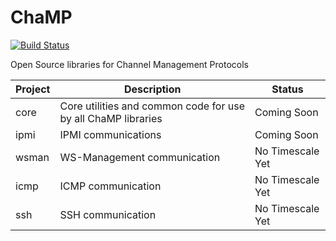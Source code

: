 # ChaMP
[![Build Status](https://travis-ci.org/CycloneTechnology/ChaMP.svg?branch=master)](https://travis-ci.org/CycloneTechnology/ChaMP)

Open Source libraries for Channel Management Protocols

| Project | Description | Status |
| ------- | ----------- | ------ |
| core    | Core utilities and common code for use by all ChaMP libraries | Coming Soon |
| ipmi    | IPMI communications | Coming Soon |
| wsman   | WS-Management communication | No Timescale Yet |
| icmp    | ICMP communication | No Timescale Yet |
| ssh     | SSH communication | No Timescale Yet |

